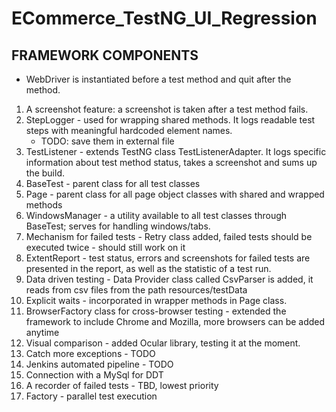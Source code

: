 # ECommerce_TestNG_UI_Regression

## FRAMEWORK COMPONENTS
- WebDriver is instantiated before a test method and quit after the method.
1. A screenshot feature: a screenshot is taken after a test method fails.
2. StepLogger - used for wrapping shared methods. It logs readable test steps with meaningful hardcoded element names. 
    - TODO: save them in external file
3. TestListener - extends TestNG class TestListenerAdapter. It logs specific information about test method status, takes a screenshot and sums up the build.
4. BaseTest - parent class for all test classes
5. Page - parent class for all page object classes with shared and wrapped methods
6. WindowsManager - a utility available to all test classes through BaseTest; serves for handling windows/tabs.
7. Mechanism for failed tests - Retry class added, failed tests should be executed twice - should still work on it
8. ExtentReport - test status, errors and screenshots for failed tests are presented in the report, as well as the statistic of a test run.
9. Data driven testing - Data Provider class called CsvParser is added, it reads from csv files from the path resources/testData
10. Explicit waits - incorporated in wrapper methods in Page class.
11. BrowserFactory class for cross-browser testing - extended the framework to include Chrome and Mozilla, more browsers can be added anytime
12. Visual comparison - added Ocular library, testing it at the moment.
13. Catch more exceptions - TODO
14. Jenkins automated pipeline - TODO
15. Connection with a MySql for DDT
16. A recorder of failed tests - TBD, lowest priority
17. Factory - parallel test execution
